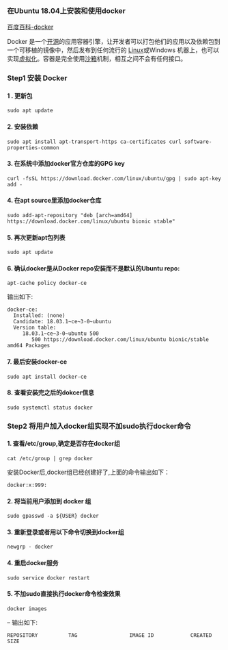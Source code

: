 ### 在Ubuntu 18.04上安装和使用docker

[百度百科-docker](https://baike.baidu.com/item/Docker/13344470?fr=aladdin)

Docker 是一个[开源](https://baike.baidu.com/item/开源/246339)的应用容器引擎，让开发者可以打包他们的应用以及依赖包到一个可移植的镜像中，然后发布到任何流行的 [Linux](https://baike.baidu.com/item/Linux)或Windows 机器上，也可以实现[虚拟化](https://baike.baidu.com/item/虚拟化/547949)。容器是完全使用[沙箱](https://baike.baidu.com/item/沙箱/393318)机制，相互之间不会有任何接口。

### Step1 安装 Docker

#### 1 . 更新包

```
sudo apt update
```
#### 2. 安装依赖

```
sudo apt install apt-transport-https ca-certificates curl software-properties-common
```
#### 3. 在系统中添加docker官方仓库的GPG key

```
curl -fsSL https://download.docker.com/linux/ubuntu/gpg | sudo apt-key add -
```

#### 4. 在apt source里添加docker仓库

```
sudo add-apt-repository "deb [arch=amd64] https://download.docker.com/linux/ubuntu bionic stable"
```

#### 5. 再次更新apt包列表

```
sudo apt update
```

#### 6. 确认docker是从Docker repo安装而不是默认的Ubuntu repo:

```
apt-cache policy docker-ce
```

输出如下:

```
docker-ce:
  Installed: (none)
  Candidate: 18.03.1~ce~3-0~ubuntu
  Version table:
     18.03.1~ce~3-0~ubuntu 500
        500 https://download.docker.com/linux/ubuntu bionic/stable amd64 Packages
```

#### 7. 最后安装docker-ce

```
sudo apt install docker-ce
```

#### 8. 查看安装完之后的dokcer信息

```
sudo systemctl status docker
```

### Step2 将用户加入docker组实现不加sudo执行docker命令

#### 1. 查看/etc/group,确定是否存在docker组

```
cat /etc/group | grep docker
```

安装Docker后,docker组已经创建好了,上面的命令输出如下：
```
docker:x:999:
```

#### 2. 将当前用户添加到 docker 组

```
sudo gpasswd -a ${USER} docker
```

#### 3. 重新登录或者用以下命令切换到docker组

```
newgrp - docker
```

#### 4. 重启docker服务

```
sudo service docker restart
```

#### 5. 不加sudo直接执行docker命令检查效果

```
docker images
```

– 输出如下:

```
REPOSITORY          TAG                 IMAGE ID            CREATED             SIZE
```